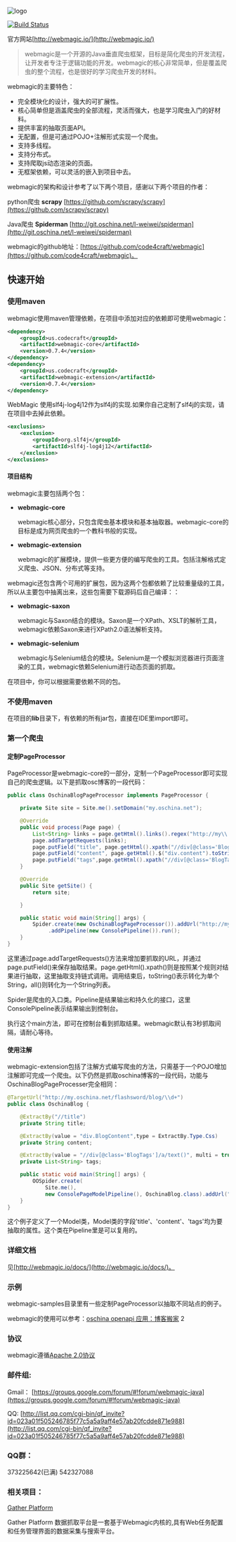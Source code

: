 ![logo](http://webmagic.io/images/logo.jpeg)


[![Build Status](https://travis-ci.org/code4craft/webmagic.png?branch=master)](https://travis-ci.org/code4craft/webmagic)


官方网站[http://webmagic.io/](http://webmagic.io/)

>webmagic是一个开源的Java垂直爬虫框架，目标是简化爬虫的开发流程，让开发者专注于逻辑功能的开发。webmagic的核心非常简单，但是覆盖爬虫的整个流程，也是很好的学习爬虫开发的材料。


webmagic的主要特色：

* 完全模块化的设计，强大的可扩展性。
* 核心简单但是涵盖爬虫的全部流程，灵活而强大，也是学习爬虫入门的好材料。
* 提供丰富的抽取页面API。
* 无配置，但是可通过POJO+注解形式实现一个爬虫。
* 支持多线程。
* 支持分布式。
* 支持爬取js动态渲染的页面。
* 无框架依赖，可以灵活的嵌入到项目中去。

webmagic的架构和设计参考了以下两个项目，感谢以下两个项目的作者：

python爬虫 **scrapy** [https://github.com/scrapy/scrapy](https://github.com/scrapy/scrapy)

Java爬虫 **Spiderman** [http://git.oschina.net/l-weiwei/spiderman](http://git.oschina.net/l-weiwei/spiderman)

webmagic的github地址：[https://github.com/code4craft/webmagic](https://github.com/code4craft/webmagic)。

## 快速开始

### 使用maven

webmagic使用maven管理依赖，在项目中添加对应的依赖即可使用webmagic：

```xml
<dependency>
    <groupId>us.codecraft</groupId>
    <artifactId>webmagic-core</artifactId>
    <version>0.7.4</version>
</dependency>
<dependency>
    <groupId>us.codecraft</groupId>
    <artifactId>webmagic-extension</artifactId>
    <version>0.7.4</version>
</dependency>
```
        
WebMagic 使用slf4j-log4j12作为slf4j的实现.如果你自己定制了slf4j的实现，请在项目中去掉此依赖。

```xml
<exclusions>
    <exclusion>
        <groupId>org.slf4j</groupId>
        <artifactId>slf4j-log4j12</artifactId>
    </exclusion>
</exclusions>
```

#### 项目结构
	
webmagic主要包括两个包：

* **webmagic-core**
	
	webmagic核心部分，只包含爬虫基本模块和基本抽取器。webmagic-core的目标是成为网页爬虫的一个教科书般的实现。
	
* **webmagic-extension**
	
	webmagic的扩展模块，提供一些更方便的编写爬虫的工具。包括注解格式定义爬虫、JSON、分布式等支持。
	
webmagic还包含两个可用的扩展包，因为这两个包都依赖了比较重量级的工具，所以从主要包中抽离出来，这些包需要下载源码后自己编译：：

* **webmagic-saxon**

	webmagic与Saxon结合的模块。Saxon是一个XPath、XSLT的解析工具，webmagic依赖Saxon来进行XPath2.0语法解析支持。

* **webmagic-selenium**

	webmagic与Selenium结合的模块。Selenium是一个模拟浏览器进行页面渲染的工具，webmagic依赖Selenium进行动态页面的抓取。
	
在项目中，你可以根据需要依赖不同的包。

### 不使用maven

在项目的**lib**目录下，有依赖的所有jar包，直接在IDE里import即可。

### 第一个爬虫

#### 定制PageProcessor

PageProcessor是webmagic-core的一部分，定制一个PageProcessor即可实现自己的爬虫逻辑。以下是抓取osc博客的一段代码：

```java
public class OschinaBlogPageProcessor implements PageProcessor {

    private Site site = Site.me().setDomain("my.oschina.net");

    @Override
    public void process(Page page) {
        List<String> links = page.getHtml().links().regex("http://my\\.oschina\\.net/flashsword/blog/\\d+").all();
        page.addTargetRequests(links);
        page.putField("title", page.getHtml().xpath("//div[@class='BlogEntity']/div[@class='BlogTitle']/h1").toString());
        page.putField("content", page.getHtml().$("div.content").toString());
        page.putField("tags",page.getHtml().xpath("//div[@class='BlogTags']/a/text()").all());
    }

    @Override
    public Site getSite() {
        return site;

    }

    public static void main(String[] args) {
        Spider.create(new OschinaBlogPageProcessor()).addUrl("http://my.oschina.net/flashsword/blog")
             .addPipeline(new ConsolePipeline()).run();
    }
}
```


这里通过page.addTargetRequests()方法来增加要抓取的URL，并通过page.putField()来保存抽取结果。page.getHtml().xpath()则是按照某个规则对结果进行抽取，这里抽取支持链式调用。调用结束后，toString()表示转化为单个String，all()则转化为一个String列表。

Spider是爬虫的入口类。Pipeline是结果输出和持久化的接口，这里ConsolePipeline表示结果输出到控制台。

执行这个main方法，即可在控制台看到抓取结果。webmagic默认有3秒抓取间隔，请耐心等待。

#### 使用注解

webmagic-extension包括了注解方式编写爬虫的方法，只需基于一个POJO增加注解即可完成一个爬虫。以下仍然是抓取oschina博客的一段代码，功能与OschinaBlogPageProcesser完全相同：

```java
@TargetUrl("http://my.oschina.net/flashsword/blog/\\d+")
public class OschinaBlog {

    @ExtractBy("//title")
    private String title;

    @ExtractBy(value = "div.BlogContent",type = ExtractBy.Type.Css)
    private String content;

    @ExtractBy(value = "//div[@class='BlogTags']/a/text()", multi = true)
    private List<String> tags;

    public static void main(String[] args) {
        OOSpider.create(
        	Site.me(),
			new ConsolePageModelPipeline(), OschinaBlog.class).addUrl("http://my.oschina.net/flashsword/blog").run();
    }
}
```

这个例子定义了一个Model类，Model类的字段'title'、'content'、'tags'均为要抽取的属性。这个类在Pipeline里是可以复用的。

### 详细文档

见[http://webmagic.io/docs/](http://webmagic.io/docs/)。

### 示例

webmagic-samples目录里有一些定制PageProcessor以抽取不同站点的例子。

webmagic的使用可以参考：[oschina openapi 应用：博客搬家](https://git.oschina.net/yashin/MoveBlog)
2

### 协议

webmagic遵循[Apache 2.0协议](http://opensource.org/licenses/Apache-2.0)

### 邮件组:

Gmail：
[https://groups.google.com/forum/#!forum/webmagic-java](https://groups.google.com/forum/#!forum/webmagic-java)

QQ:
[http://list.qq.com/cgi-bin/qf_invite?id=023a01f505246785f77c5a5a9aff4e57ab20fcdde871e988](http://list.qq.com/cgi-bin/qf_invite?id=023a01f505246785f77c5a5a9aff4e57ab20fcdde871e988)

### QQ群：

373225642(已满) 542327088

### 相关项目：

[Gather Platform](https://github.com/gsh199449/spider)

Gather Platform 数据抓取平台是一套基于Webmagic内核的,具有Web任务配置和任务管理界面的数据采集与搜索平台。
